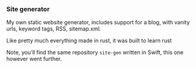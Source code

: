 ### Site generator

My own static website generator, includes support for a blog, with vanity urls, keyword tags, RSS, sitemap.xml.

Like pretty much everything made in rust, it was built to learn rust 

Note, you'll find the same repository `site-gen` written in Swift, this one however went further.
